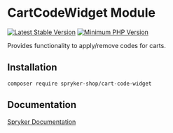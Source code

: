 # CartCodeWidget Module
[![Latest Stable Version](https://poser.pugx.org/spryker-shop/cart-code-widget/v/stable.svg)](https://packagist.org/packages/spryker-shop/cart-code-widget)
[![Minimum PHP Version](https://img.shields.io/badge/php-%3E%3D%207.4-8892BF.svg)](https://php.net/)

Provides functionality to apply/remove codes for carts.

## Installation

```
composer require spryker-shop/cart-code-widget
```

## Documentation

[Spryker Documentation](https://docs.spryker.com)
